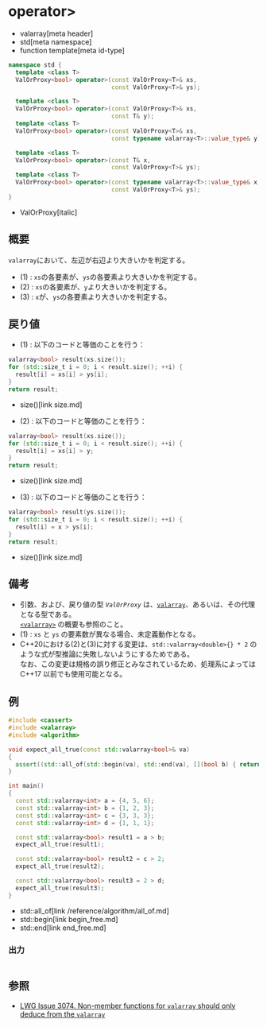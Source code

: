 # operator>
* valarray[meta header]
* std[meta namespace]
* function template[meta id-type]

```cpp
namespace std {
  template <class T>
  ValOrProxy<bool> operator>(const ValOrProxy<T>& xs,
                             const ValOrProxy<T>& ys);                     // (1)

  template <class T>
  ValOrProxy<bool> operator>(const ValOrProxy<T>& xs,
                             const T& y);                                  // (2) C++17 まで
  template <class T>
  ValOrProxy<bool> operator>(const ValOrProxy<T>& xs,
                             const typename valarray<T>::value_type& y);   // (2) C++20 から

  template <class T>
  ValOrProxy<bool> operator>(const T& x,
                             const ValOrProxy<T>& ys);                     // (3) C++17 まで
  template <class T>
  ValOrProxy<bool> operator>(const typename valarray<T>::value_type& x,
                             const ValOrProxy<T>& ys);                     // (3) C++20 から
}
```
* ValOrProxy[italic]

## 概要
`valarray`において、左辺が右辺より大きいかを判定する。

- (1) : `xs`の各要素が、`ys`の各要素より大きいかを判定する。
- (2) : `xs`の各要素が、`y`より大きいかを判定する。
- (3) : `x`が、`ys`の各要素より大きいかを判定する。


## 戻り値
- (1) : 以下のコードと等価のことを行う：

```cpp
valarray<bool> result(xs.size());
for (std::size_t i = 0; i < result.size(); ++i) {
  result[i] = xs[i] > ys[i];
}
return result;
```
* size()[link size.md]


- (2) : 以下のコードと等価のことを行う：

```cpp
valarray<bool> result(xs.size());
for (std::size_t i = 0; i < result.size(); ++i) {
  result[i] = xs[i] > y;
}
return result;
```
* size()[link size.md]


- (3) : 以下のコードと等価のことを行う：

```cpp
valarray<bool> result(ys.size());
for (std::size_t i = 0; i < result.size(); ++i) {
  result[i] = x > ys[i];
}
return result;
```
* size()[link size.md]


## 備考
- 引数、および、戻り値の型 *`ValOrProxy`* は、[`valarray`](../valarray.md)、あるいは、その代理となる型である。  
	[`<valarray>`](../../valarray.md) の概要も参照のこと。
- (1) : `xs` と `ys` の要素数が異なる場合、未定義動作となる。
- C++20における(2)と(3)に対する変更は、`std::valarray<double>{} * 2` のような式が型推論に失敗しないようにするためである。  
	なお、この変更は規格の誤り修正とみなされているため、処理系によっては C++17 以前でも使用可能となる。


## 例
```cpp example
#include <cassert>
#include <valarray>
#include <algorithm>

void expect_all_true(const std::valarray<bool>& va)
{
  assert((std::all_of(std::begin(va), std::end(va), [](bool b) { return b; })));
}

int main()
{
  const std::valarray<int> a = {4, 5, 6};
  const std::valarray<int> b = {1, 2, 3};
  const std::valarray<int> c = {3, 3, 3};
  const std::valarray<int> d = {1, 1, 1};

  const std::valarray<bool> result1 = a > b;
  expect_all_true(result1);

  const std::valarray<bool> result2 = c > 2;
  expect_all_true(result2);

  const std::valarray<bool> result3 = 2 > d;
  expect_all_true(result3);
}
```
* std::all_of[link /reference/algorithm/all_of.md]
* std::begin[link begin_free.md]
* std::end[link end_free.md]

### 出力
```
```


## 参照
- [LWG Issue 3074. Non-member functions for `valarray` should only deduce from the `valarray`](https://wg21.cmeerw.net/lwg/issue3074)
